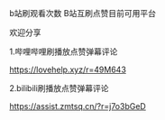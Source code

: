 
b站刷观看次数 B站互刷点赞目前可用平台

欢迎分享


1.哔哩哔哩刷播放点赞弹幕评论

https://lovehelp.xyz/r=49M643




2.bilibili刷播放点赞弹幕评论

https://assist.zmtsq.cn/?r=j7o3bGeD
